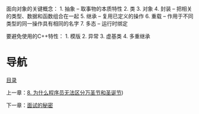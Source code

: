 面向对象的关键概念：
1. 抽象 – 取事物的本质特性
2. 类
3. 对象
4. 封装 – 把相关的类型、数据和函数组合在一起
5. 继承 – 复用已定义的操作
6. 重载 – 作用于不同类型的同一操作具有相同的名字
7. 多态 – 运行时绑定

要避免使用的C++特性：
1. 模版
2. 异常
3. 虚基类
4. 多重继承

# 导航

[目录](README.md)

上一章：[8. 为什么程序员无法区分万圣节和圣诞节](8. 为什么程序员无法区分万圣节和圣诞节.md))

下一章：[面试的秘密](面试的秘密.md)